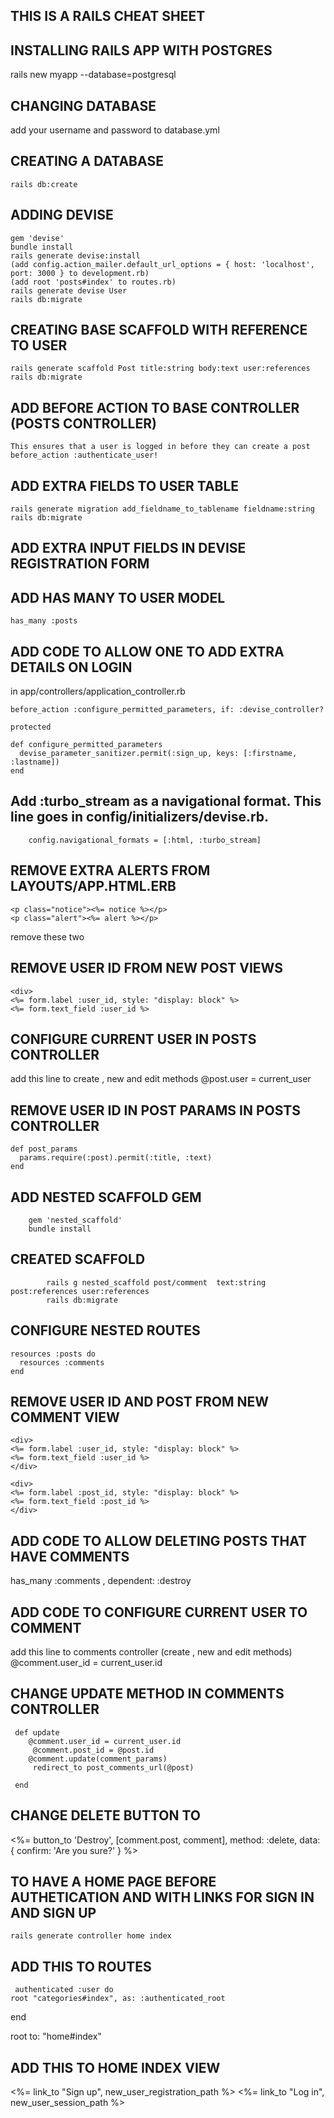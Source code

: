 ## THIS IS A RAILS CHEAT SHEET

## INSTALLING RAILS APP WITH POSTGRES

rails new myapp --database=postgresql

## CHANGING DATABASE

add your username and password to database.yml

## CREATING A DATABASE

    rails db:create

## ADDING DEVISE

    gem 'devise'
    bundle install
    rails generate devise:install
    (add config.action_mailer.default_url_options = { host: 'localhost', port: 3000 } to development.rb)
    (add root 'posts#index' to routes.rb)
    rails generate devise User
    rails db:migrate

## CREATING BASE SCAFFOLD WITH REFERENCE TO USER

    rails generate scaffold Post title:string body:text user:references
    rails db:migrate

## ADD BEFORE ACTION TO BASE CONTROLLER (POSTS CONTROLLER)

    This ensures that a user is logged in before they can create a post
    before_action :authenticate_user!

## ADD EXTRA FIELDS TO USER TABLE

    rails generate migration add_fieldname_to_tablename fieldname:string
    rails db:migrate

## ADD EXTRA INPUT FIELDS IN DEVISE REGISTRATION FORM

## ADD HAS MANY TO USER MODEL

    has_many :posts

## ADD CODE TO ALLOW ONE TO ADD EXTRA DETAILS ON LOGIN

in app/controllers/application_controller.rb

    before_action :configure_permitted_parameters, if: :devise_controller?

    protected

    def configure_permitted_parameters
      devise_parameter_sanitizer.permit(:sign_up, keys: [:firstname, :lastname])
    end

## Add :turbo_stream as a navigational format. This line goes in config/initializers/devise.rb.

        config.navigational_formats = [:html, :turbo_stream]

## REMOVE EXTRA ALERTS FROM LAYOUTS/APP.HTML.ERB

    <p class="notice"><%= notice %></p>
    <p class="alert"><%= alert %></p>

remove these two

## REMOVE USER ID FROM NEW POST VIEWS

    <div>
    <%= form.label :user_id, style: "display: block" %>
    <%= form.text_field :user_id %>

  </div>

## CONFIGURE CURRENT USER IN POSTS CONTROLLER

add this line to create , new and edit methods
@post.user = current_user

## REMOVE USER ID IN POST PARAMS IN POSTS CONTROLLER

    def post_params
      params.require(:post).permit(:title, :text)
    end

## ADD NESTED SCAFFOLD GEM

        gem 'nested_scaffold'
        bundle install

## CREATED SCAFFOLD

            rails g nested_scaffold post/comment  text:string  post:references user:references
            rails db:migrate

## CONFIGURE NESTED ROUTES

    resources :posts do
      resources :comments
    end

## REMOVE USER ID AND POST FROM NEW COMMENT VIEW

    <div>
    <%= form.label :user_id, style: "display: block" %>
    <%= form.text_field :user_id %>
    </div>

    <div>
    <%= form.label :post_id, style: "display: block" %>
    <%= form.text_field :post_id %>
    </div>

## ADD CODE TO ALLOW DELETING POSTS THAT HAVE COMMENTS

has_many :comments , dependent: :destroy

## ADD CODE TO CONFIGURE CURRENT USER TO COMMENT

add this line to comments controller (create , new and edit methods)
@comment.user_id = current_user.id

## CHANGE UPDATE METHOD IN COMMENTS CONTROLLER

     def update
        @comment.user_id = current_user.id
         @comment.post_id = @post.id
        @comment.update(comment_params)
         redirect_to post_comments_url(@post)

     end

## CHANGE DELETE BUTTON TO

 <td><%= button_to 'Destroy', [comment.post, comment], method: :delete, data: { confirm: 'Are you sure?' } %></td>


## TO HAVE A HOME PAGE BEFORE AUTHETICATION AND WITH LINKS FOR SIGN IN AND SIGN UP

    rails generate controller home index
## ADD THIS TO ROUTES

     authenticated :user do
    root "categories#index", as: :authenticated_root
  end

  root to: "home#index"

## ADD THIS TO HOME INDEX VIEW
<%= link_to "Sign up", new_user_registration_path %>
<%= link_to "Log in", new_user_session_path %>  
